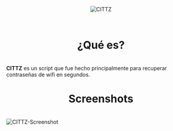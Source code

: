 <p align="center">
<img src="https://imgur.com/t8H61TE.jpg" title="CITTZ">
</p>
<br/>
<h1>
<div align='center'>
¿Qué es?
</div></h1>
<br/>
<b>CITTZ</b> es un script que fue hecho principalmente para recuperar contraseñas de wifi en segundos.
<h1>
<div align='center'>
Screenshots
</div></h1>
<br/>
<img src="https://imgur.com/a/kYSeKCU.jpg" title="CITTZ-Screenshot">

